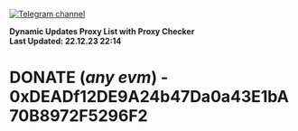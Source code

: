 [![Telegram channel](https://img.shields.io/endpoint?url=https://runkit.io/damiankrawczyk/telegram-badge/branches/master?url=https://t.me/n4z4v0d)](https://t.me/n4z4v0d) 

**Dynamic Updates Proxy List with Proxy Checker**  
**Last Updated: 22.12.23 22:14**

# DONATE (_any evm_) - 0xDEADf12DE9A24b47Da0a43E1bA70B8972F5296F2
